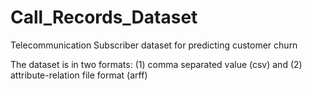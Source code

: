 # Call_Records_Dataset

Telecommunication Subscriber dataset for predicting customer churn

The dataset is in two formats: (1) comma separated value (csv) and (2) attribute-relation file format (arff)
